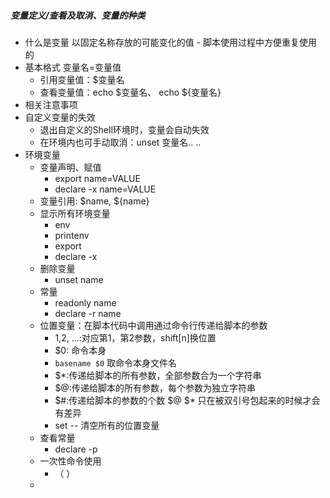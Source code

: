 ##### 变量定义/查看及取消、变量的种类
+ 什么是变量
    以固定名称存放的可能变化的值 
        - 脚本使用过程中方便重复使用的
+ 基本格式
    变量名=变量值
    - 引用变量值：$变量名
    - 查看变量值：echo $变量名、 echo ${变量名}
+ 相关注意事项
+ 自定义变量的失效
    - 退出自定义的Shell环境时，变量会自动失效
    - 在环境内也可手动取消：unset 变量名.. ..
+ 环境变量
    + 变量声明、赋值
        - export name=VALUE
        - declare -x name=VALUE
    + 变量引用: $name, ${name}
    + 显示所有环境变量
        - env
        - printenv
        - export
        - declare -x
    + 删除变量
        - unset name
    + 常量
        - readonly name
        - declare -r name
    + 位置变量：在脚本代码中调用通过命令行传递给脚本的参数
        - $1,$2, ...:对应第1，第2参数，shift[n]换位置
        - $0: 命令本身
        - `basename $0` 取命令本身文件名
        - $*:传递给脚本的所有参数，全部参数合为一个字符串
        - $@:传递给脚本的所有参数，每个参数为独立字符串
        - $#:传递给脚本的参数的个数
             $@ $* 只在被双引号包起来的时候才会有差异
        - set -- 清空所有的位置变量
    + 查看常量
        - declare -p 
    + 一次性命令使用
        - （ ）
    +  
